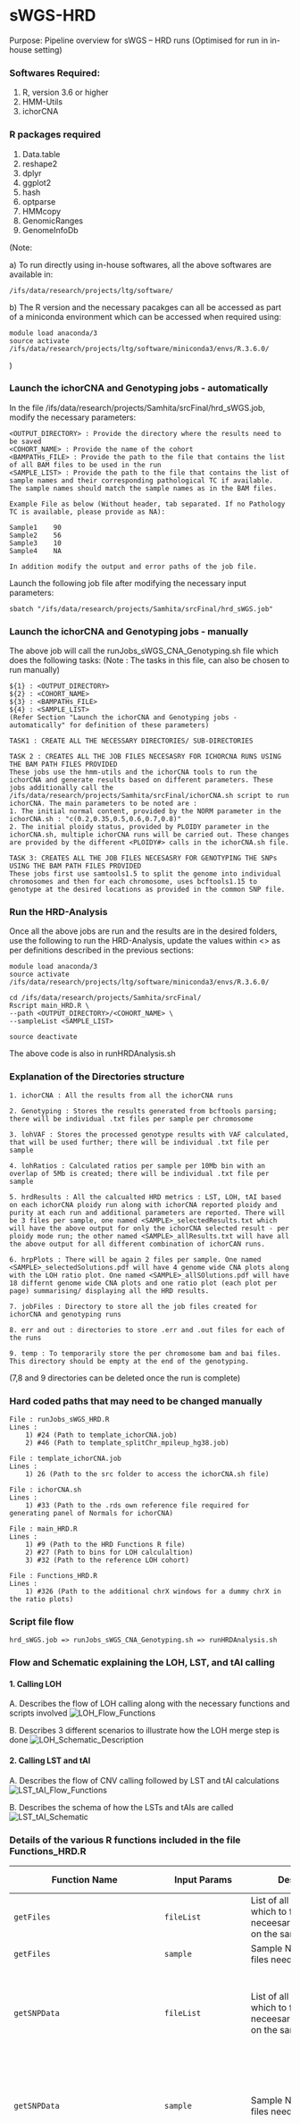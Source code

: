 # sWGS-HRD

Purpose: Pipeline overview for sWGS – HRD runs
(Optimised for run in in-house setting)

### Softwares Required:
1. R, version 3.6 or higher
2. HMM-Utils
3. ichorCNA

### R packages required
1. Data.table
2. reshape2
3. dplyr
4. ggplot2
5. hash
6. optparse
7. HMMcopy
8. GenomicRanges
9. GenomeInfoDb

(Note:

a) To run directly using in-house softwares, all the above softwares are available in:

    /ifs/data/research/projects/ltg/software/
    
b) The R version and the necessary pacakges can all be accessed as part of a miniconda environment which can be accessed when required using: 

    module load anaconda/3
    source activate /ifs/data/research/projects/ltg/software/miniconda3/envs/R.3.6.0/
)

### Launch the ichorCNA and Genotyping jobs - automatically
In the file /ifs/data/research/projects/Samhita/srcFinal/hrd_sWGS.job, modify the necessary parameters:

    <OUTPUT_DIRECTORY> : Provide the directory where the results need to be saved
    <COHORT_NAME> : Provide the name of the cohort 
    <BAMPATHs_FILE> : Provide the path to the file that contains the list of all BAM files to be used in the run
    <SAMPLE_LIST> : Provide the path to the file that contains the list of sample names and their corresponding pathological TC if available. 
    The sample names should match the sample names as in the BAM files. 
    
    Example File as below (Without header, tab separated. If no Pathology TC is available, please provide as NA):

    Sample1    90
    Sample2    56
    Sample3    10
    Sample4    NA
    
    In addition modify the output and error paths of the job file.

Launch the following job file after modifying the necessary input parameters:

    sbatch "/ifs/data/research/projects/Samhita/srcFinal/hrd_sWGS.job"

### Launch the ichorCNA and Genotyping jobs - manually
The above job will call the runJobs_sWGS_CNA_Genotyping.sh file which does the following tasks:
(Note : The tasks in this file, can also be chosen to run manually)

    ${1} : <OUTPUT_DIRECTORY>
    ${2} : <COHORT_NAME>
    ${3} : <BAMPATHs_FILE>
    ${4} : <SAMPLE_LIST>
    (Refer Section "Launch the ichorCNA and Genotyping jobs - automatically" for definition of these parameters)
    
    TASK1 : CREATE ALL THE NECESSARY DIRECTORIES/ SUB-DIRECTORIES

    TASK 2 : CREATES ALL THE JOB FILES NECESASRY FOR ICHORCNA RUNS USING THE BAM PATH FILES PROVIDED
    These jobs use the hmm-utils and the ichorCNA tools to run the ichorCNA and generate results based on different parameters. These jobs additionally call the /ifs/data/research/projects/Samhita/srcFinal/ichorCNA.sh script to run ichorCNA. The main parameters to be noted are : 
    1. The initial normal content, provided by the NORM parameter in the ichorCNA.sh : "c(0.2,0.35,0.5,0.6,0.7,0.8)"
    2. The initial ploidy status, provided by PLOIDY parameter in the ichorCNA.sh, multiple ichorCNA runs will be carried out. These changes are provided by the different <PLOIDY#> calls in the ichorCNA.sh file.
    
    TASK 3: CREATES ALL THE JOB FILES NECESASRY FOR GENOTYPING THE SNPs USING THE BAM PATH FILES PROVIDED
    These jobs first use samtools1.5 to split the genome into individual chromosomes and then for each chromosome, uses bcftools1.15 to genotype at the desired locations as provided in the common SNP file. 
    
### Run the HRD-Analysis
Once all the above jobs are run and the results are in the desired folders, use the following to run the HRD-Analysis, update the values within <> as per definitions described in the previous sections:
    
    module load anaconda/3
    source activate /ifs/data/research/projects/ltg/software/miniconda3/envs/R.3.6.0/

    cd /ifs/data/research/projects/Samhita/srcFinal/
    Rscript main_HRD.R \
    --path <OUTPUT_DIRECTORY>/<COHORT_NAME> \
    --sampleList <SAMPLE_LIST>

    source deactivate

The above code is also in runHRDAnalysis.sh

### Explanation of the Directories structure

    1. ichorCNA : All the results from all the ichorCNA runs
    
    2. Genotyping : Stores the results generated from bcftools parsing; there will be individual .txt files per sample per chromosome

    3. lohVAF : Stores the processed genotype results with VAF calculated, that will be used further; there will be individual .txt file per sample

    4. lohRatios : Calculated ratios per sample per 10Mb bin with an overlap of 5Mb is created; there will be individual .txt file per sample

    5. hrdResults : All the calcualted HRD metrics : LST, LOH, tAI based on each ichorCNA ploidy run along with ichorCNA reported ploidy and purity at each run and additional parameters are reported. There will be 3 files per sample, one named <SAMPLE>_selectedResults.txt which will have the above output for only the ichorCNA selected result - per ploidy mode run; the other named <SAMPLE>_allResults.txt will have all the above output for all different combination of ichorCAN runs.

    6. hrpPlots : There will be again 2 files per sample. One named <SAMPLE>_selectedSolutions.pdf will have 4 genome wide CNA plots along with the LOH ratio plot. One named <SAMPLE>_allSOlutions.pdf will have 18 differnt genome wide CNA plots and one ratio plot (each plot per page) summarising/ displaying all the HRD results.

    7. jobFiles : Directory to store all the job files created for ichorCNA and genotyping runs

    8. err and out : directories to store .err and .out files for each of the runs

    9. temp : To temporarily store the per chromosome bam and bai files. This directory should be empty at the end of the genotyping.

(7,8 and 9 directories can be deleted once the run is complete)

### Hard coded paths that may need to be changed manually

    File : runJobs_sWGS_HRD.R
    Lines :
        1) #24 (Path to template_ichorCNA.job)
        2) #46 (Path to template_splitChr_mpileup_hg38.job)

    File : template_ichorCNA.job
    Lines :
        1) 26 (Path to the src folder to access the ichorCNA.sh file)
        
    File : ichorCNA.sh
    Lines :
        1) #33 (Path to the .rds own reference file required for generating panel of Normals for ichorCNA)
    
    File : main_HRD.R
    Lines : 
        1) #9 (Path to the HRD Functions R file) 
        2) #27 (Path to bins for LOH calculaltion)
        3) #32 (Path to the reference LOH cohort)
        
    File : Functions_HRD.R
    Lines :
        1) #326 (Path to the additional chrX windows for a dummy chrX in the ratio plots)

### Script file flow

    hrd_sWGS.job => runJobs_sWGS_CNA_Genotyping.sh => runHRDAnalysis.sh

### Flow and Schematic explaining the LOH, LST, and tAI calling
#### 1. Calling LOH
A. Describes the flow of LOH calling along with the necessary functions and scripts involved
![LOH_Flow_Functions](https://github.com/samhitapn/sWGS-HRD/LOH_Flow_Functions.png)

B. Describes 3 different scenarios to illustrate how the LOH merge step is done
![LOH_Schematic_Description](https://github.com/samhitapn/sWGS-HRD/assets/26872279/a5804359-b7ff-4148-a07c-dd4095871663)

#### 2. Calling LST and tAI
A. Describes the flow of CNV calling followed by LST and tAI calculations
![LST_tAI_Flow_Functions](https://github.com/samhitapn/sWGS-HRD/assets/26872279/3521b745-f31b-4f79-8dd3-297a2c1eab30)

B. Describes the schema of how the LSTs and tAIs are called
![LST_tAI_Schematic](https://github.com/samhitapn/sWGS-HRD/assets/26872279/ad3a961c-c9e6-4ab8-b640-99613c6a436f)

### Details of the various R functions included in the file Functions_HRD.R

| Function Name  | Input Params | Description | Return Value |
| ------------- | ------------- | ------------- | ------------- |
| `getFiles`  | `fileList` | List of all the files from which to filter the neceesary files based on the sample name | Selected list of files |
| `getFiles`  | `sample` | Sample Name whose files need to be filtered | Selected list of files | 
| `getSNPData`  | `fileList` | List of all the files from which to filter the neceesary files based on the sample name | Resulting SNP data extracted from the genotyped files, with the ALT_VAF |
| `getSNPData`  | `sample` | Sample Name whose files need to be filtered | Resulting SNP data extracted from the genotyped files, with the ALT_VAF |
| `getRatios` | `data` | SNP Data | Data Table with per bin details of number of SNPs and the resulting ratios |
| `getRatios` | `x` | Bin Definitions | Data Table with per bin details of number of SNPs and the resulting ratios |
| `getRatios` | `s` | VAF lower limit between which the selected SNPs need to be counted | Data Table with per bin details of number of SNPs and the resulting ratios |
| `getRatios` | `s` | VAF lower limit between which the selected SNPs need to be counted | Data Table with per bin details of number of SNPs and the resulting ratios |
| `getLogCohort_ratio` | `ratios` | The ratios data as resulted from the getRatios function for the whole cohort, including the reference cohort | Data table with cohort wise ratio calculations |
| `getLOHColumns` | `data` | The cohort wise calculated data as resulted from getLogCohort_ratio function | Data table with cohort wise ratio calculations and the individual bins marked as LOH or Non-LOH |
| `getMergedGroups` | `data` | Ratio data marked with cohort wise metrics and the bin-wise LOH status | Data table with individual bins merged to call LOH segments |
| `getCummulativeCounts` | `data` | The merged data table with LOH segment calls | Number of HRD-LOH present in the sample |
| `getCummulativeCounts` | `limit` | Lower limit defined for the HRD-LOH definition; default = 15 | Data table with sample and number of HRD-LOH |
| `getLST` | `data` | ichorCNA bin wise output data with columns (sample, chr, start, end and copy number); excluding X chromosome | Data table with sample and number of LSTs |
| `gettAI` | `data` | ichorCNA segment wise output data with columns (sample, chr, start, end and copy number); excluding X chromosome | Data table with sample and number of tAIs |
| `getHRDScore` | `bins` | ichorCNA bin wise data | Data table with sample, number of LSTs, number of tAIs, number of HRD-LOH and total HRD-score (addition of all three) |
| `getHRDScore` | `cna` | ichorCNA segment wise data | Data table with sample, number of LSTs, number of tAIs, number of HRD-LOH and total HRD-score (addition of all three) |
| `getHRDScore` | `hrdLOH` | Data table with sample and number of HRD-LOH | Data table with sample, number of LSTs, number of tAIs, number of HRD-LOH and total HRD-score (addition of all three) |
| `getHRDScore` | `sample` | Sample name | Data table with sample, number of LSTs, number of tAIs, number of HRD-LOH and total HRD-score (addition of all three) |
| `getSelectedSol_HRDPlots` | `rData` | Respective .RData file from the ichorCNA output | Returns the CNV plot with LOH segments highlighted |
| `getSelectedSol_HRDPlots` | `sName` | Sample name | Returns the CNV plot with LOH segments highlighted |
| `getSelectedSol_HRDPlots` | `mergedLOH` | Data table with LOH segment calls | Returns the CNV plot with LOH segments highlighted |
| `getSelectedSol_HRDPlots` | `hrdLOH` | Data table with sample and number of HRD-LOH | Returns the CNV plot with LOH segments highlighted |
| `getSelectedSol_HRDPlots` | `patTC` | Pathological Tumour Content if provided; default NA | Returns the CNV plot with LOH segments highlighted |
| `getSelectedSol_HRDPlots` | `mode` | ichorCNA ploidy run mode. One of [c(2),c(3),c(4),c(2,3,4)] | Returns the CNV plot with LOH segments highlighted |
| `getSelectedSol_HRDPlots` | `resDir` | Output directory to store the tabulated results | Returns the CNV plot with LOH segments highlighted |
| `getAllSol_HRDPlots` | `rData` | Respective .RData file from the ichorCNA output | Returns the CNV plot with LOH segments highlighted |
| `getAllSol_HRDPlots` | `sName` | Sample name | Returns the CNV plot with LOH segments highlighted |
| `getAllSol_HRDPlots` | `mergedLOH` | Data table with LOH segment calls | Returns the CNV plot with LOH segments highlighted |
| `getAllSol_HRDPlots` | `hrdLOH` | Data table with sample and number of HRD-LOH | Returns the CNV plot with LOH segments highlighted |
| `getAllSol_HRDPlots` | `patTC` | Pathological Tumour Content if provided; default NA | Returns the CNV plot with LOH segments highlighted |
| `getAllSol_HRDPlots` | `resDir` | Output directory to store the tabulated results | Returns the CNV plot with LOH segments highlighted |
| `writeHRDResults` | `sName` | Sample name | Writes the output to a file (selected solution or all solutions): includes HRD and ichorCNA metrics |
| `writeHRDResults` | `results` | ichorCNA run output parameters | Writes the output to a file (selected solution or all solutions): includes HRD and ichorCNA metrics |
| `writeHRDResults` | `hrdScore` | Data table with sample, number of LSTs, number of tAIs, number of HRD-LOH and total HRD-score (addition of all three) | Writes the output to a file (selected solution or all solutions): includes HRD and ichorCNA metrics |
| `writeHRDResults` | `patTC` | Pathological Tumour Content if provided; default NA | Writes the output to a file (selected solution or all solutions): includes HRD and ichorCNA metrics |
| `writeHRDResults` | `mode` | ichorCNA ploidy run mode. One of [c(2),c(3),c(4),c(2,3,4)]; Default = NA | Writes the output to a file (selected solution or all solutions): includes HRD and ichorCNA metrics |
| `writeHRDResults` | `selected` | File mode if it contains the results of selected results of ichorCNA or all; default = "All" | Writes the output to a file (selected solution or all solutions): includes HRD and ichorCNA metrics |
| `writeHRDResults` | `outDir` | Output directory to store the tabulated results | Writes the output to a file (selected solution or all solutions): includes HRD and ichorCNA metrics |
| `plotHRDSolutions` | `sample` | Sample name | No return value; saves the plots and tabulated results at their respective locations |
| `plotHRDSolutions` | `rDataFileList_all` | List of all RData files in the cohort run at the initial ploidy mode : c(2,3,4) | No return value; saves the plots and tabulated results at their respective locations |
| `plotHRDSolutions` | `rDataFileList_2` | List of all RData files in the cohort run at the initial ploidy mode : c(2) | No return value; saves the plots and tabulated results at their respective locations |
| `plotHRDSolutions` | `rDataFileList_3` | List of all RData files in the cohort run at the initial ploidy mode : c(3) | No return value; saves the plots and tabulated results at their respective locations |
| `plotHRDSolutions` | `rDataFileList_4` | List of all RData files in the cohort run at the initial ploidy mode : c(4) | No return value; saves the plots and tabulated results at their respective locations |
| `plotHRDSolutions` | `patTC` | Pathological Tumour Content if provided; default NA | No return value; saves the plots and tabulated results at their respective locations |
| `plotHRDSolutions` | `lohCalls_bins` | LOH cohort wise bin out data table | No return value; saves the plots and tabulated results at their respective locations |
| `plotHRDSolutions` | `outDir` | Output directory to store the plots and results | No return value; saves the plots and tabulated results at their respective locations |
| `getCNVPlot_seg_bin_altSolutions` | `data` | ichorCNA CNA data/ segment data | Return the CNV plot with LOH segments highlighted  |
| `getCNVPlot_seg_bin_altSolutions` | `cnvBins` | ichorCNA bin wise data | Return the CNV plot with LOH segments highlighted |
| `getCNVPlot_seg_bin_altSolutions` | `results` | The ichorCNA parametric output | Return the CNV plot with LOH segments highlighted |
| `getCNVPlot_seg_bin_altSolutions` | `hrdScore` | Data table with sample, number of LSTs, number of tAIs, number of HRD-LOH and total HRD-score (addition of all three) | Return the CNV plot with LOH segments highlighted |
| `getCNVPlot_seg_bin_altSolutions` | `patTC` | Pathological Tumour Content if provided; default NA | Return the LOH-ratio plot with LOH segments highlighted |
| `getCNVPlot_seg_bin_altSolutions` | `lohSegData` | LOH cohort wise bin out data table |  Return the LOH-ratio plot with LOH segments highlighted |
| `getCNVPlot_seg_bin_altSolutions` | `selected` | File mode if it contains the results of selected results of ichorCNA or all |  Return the LOH-ratio plot with LOH segments highlighted |
| `getRatioPlot` | `data` |  Data Table with per bin details of number of SNPs and the resulting ratios | Return the LOH-ratio plot with LOH segments highlighted  |
| `getRatioPlot` | `extra` | Any extra information to be added to the title of the plot; default = "" |  Return the LOH-ratio plot with LOH segments highlighted |
| `getRatioPlot` | `segData` | LOH cohort wise bin out data table  |  Return the LOH-ratio plot with LOH segments highlighted |
| `getRatioPlot` | `hrdScore` | Data table with sample, number of LSTs, number of tAIs, number of HRD-LOH and total HRD-score (addition of all three) |  Return the LOH-ratio plot with LOH segments highlighted |
| `getRatioPlot` | `patTC` | Pathological Tumour Content if provided; default NA |  Return the LOH-ratio plot with LOH segments highlighted |
| `getRatioPlot` | `selected` | File mode if it contains the results of selected results of ichorCNA or all |  Return the LOH-ratio plot with LOH segments highlighted |







